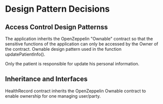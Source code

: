 <h1> Design Pattern Decisions</h1>
  <h2> Access Control Design Patternss</h2>

  The application inherits the OpenZeppelin "Ownable" contract so that the sensitive functions of the application can only be accessed by the Owner of the contract.
  Ownable design pattern used in the function updatePatientInfo().
  
  Only the patient is responsible for update his personal information.

 <h2> Inheritance and Interfaces </h2> 
  HealthRecord contract inherits the OpenZeppelin Ownable contract to enable ownership for one managing user/party.
